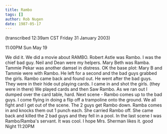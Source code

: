 ```yaml
---
title: Rambo
tags: []
author: Rob Nugen
date: 1987-05-17
---
```


<p class=note>(transcribed 12:39am CST Friday 31 January 2003)</p>

<p class=date>11:00PM Sun May 19</p>

<p>We did it.  We did a movie about RAMBO.  Robert Astle was Rambo.  I
was the chief bad guy.  Neil and Dean were my helpers.  Mary Beth was
Ramba.  Tammie Pekar was another damsel in distress.  OK the base
plot: Mary B and Tammie were with Rambo.  He left for a second and the
bad guys grabbed the girls.  Rambo came back and found out.  He went
after the bad guys.  They were in their hide out playing cards.  I
came in and shot the girls. (they were in there) We played cards and
then Saw Rambo.  As we ran out I dumped over the card table, hard.
Next scene - Rambo comes up to the bad guys.  I come flying in doing a
flip off a trampoline onto the ground.  We all fight and I get out of
the scene.  The 2 guys get Rambo down.  Ramba comes in and knocks them
out 1 punch each.  She carried Rambo off.  She came back and killed
the 2 bad guys and they fell in a pool.  In the last scene I was
Rambo/Ramba's servant.  It was cool.  I hope Mrs. Sherman likes it.
good Night 11:20PM</p>
